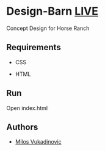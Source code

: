 # Design-Barn [LIVE](https://barn-milos.herokuapp.com/)

Concept Design for Horse Ranch

## Requirements

- CSS

- HTML

## Run

Open index.html

## Authors

- [Milos Vukadinovic](https://github.com/milosvukadinovic)

